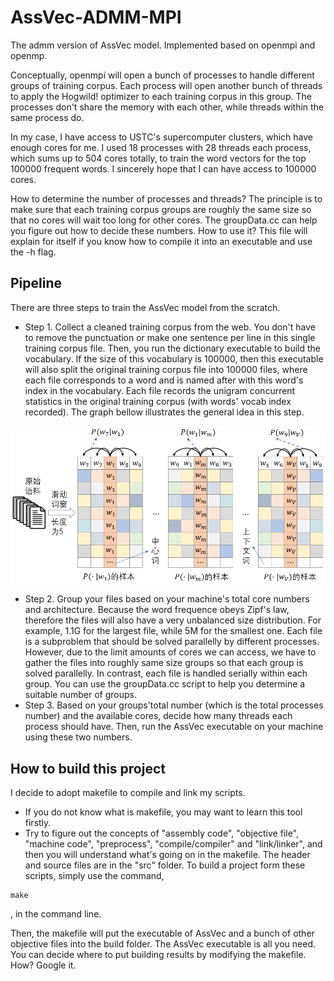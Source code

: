 # AssVec-ADMM-MPI
The admm version of AssVec model. Implemented based on openmpi and openmp. 

Conceptually, openmpi will open a bunch of processes to handle different groups of training corpus. Each process will open another bunch of threads to apply the Hogwild! optimizer to each training corpus in this group.
The processes don't share the memory with each other, while threads within the same process do.

In my case, I have access to USTC's supercomputer clusters, which have enough cores for me.
I used 18 processes with 28 threads each process, which sums up to 504 cores totally, to train the word vectors for the top 100000 frequent words. I sincerely hope that I can have access to 100000 cores.

How to determine the number of processes and threads? The principle is to make sure that each training corpus groups are roughly the same size so that no cores will wait too long for other cores. The groupData.cc can help you figure out how to decide these numbers. How to use it? This file will explain for itself if you know how to compile it into an executable and use the -h flag.
## Pipeline
There are three steps to train the AssVec model from the scratch.
+ Step 1. Collect a cleaned training corpus from the web. You don't have to remove the punctuation or make one sentence per line in this single training corpus file. Then, you run the dictionary executable to build the vocabulary. If the size of this vocabulary is 100000, then this executable will also split the original training corpus file into 100000 files, where each file corresponds to a word and is named after with this word's index in the vocabulary. Each file records the unigram concurrent statistics in the original training corpus (with words' vocab index recorded). The graph bellow illustrates the general idea in this step.

![image](https://github.com/MhYao2014/AssVec-ADMM-MPI/blob/master/images/stempOne.png)
+ Step 2. Group your files based on your machine's total core numbers and architecture. Because the word frequence obeys Zipf's law, therefore the files will also have a very unbalanced size distribution. For example, 1.1G for the largest file, while 5M for the smallest one. Each file is a subproblem that should be solved parallelly by different processes. However, due to the limit amounts of cores we can access, we have to gather the files into roughly same size groups so that each group is solved parallelly. In contrast, each file is handled serially within each group. You can use the groupData.cc script to help you determine a suitable number of groups.
+ Step 3. Based on your groups'total number (which is the total processes number) and the available cores, decide how many threads each process should have. Then, run the AssVec executable on your machine using these two numbers.
## How to build this project
I decide to adopt makefile to compile and link my scripts.
+ If you do not know what is makefile, you may want to learn this tool firstly.
+ Try to figure out the concepts of "assembly code", "objective file", "machine code", "preprocess", "compile/compiler" and "link/linker", and then you will understand what's going on in the makefile.
The header and source files are in the "src" folder.
To build a project form these scripts, simply use the command,
```
make
```
, in the command line. 

Then, the makefile will put the executable of AssVec and a bunch of other objective files into the build folder. The AssVec executable is all you need. You can decide where to put building results by modifying the makefile. How? Google it.

